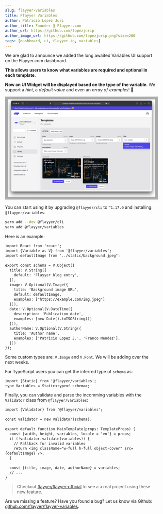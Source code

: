 ```yaml
---
slug: flayyer-variables
title: Flayyer Variables
author: Patricio Lopez Juri
author_title: Founder @ Flayyer.com
author_url: https://github.com/lopezjurip
author_image_url: https://github.com/lopezjurip.png?size=200
tags: [dashboard, ui, flayyer-io, variables]
---
```


We are glad to announce we added the long awaited Variables UI support on the Flayyer.com dashboard.

**This allows users to know what variables are required and optional in each template.**

**Now an UI Widget will be displayed based on the type of the variable.** We support a _hint_, a _default value_ and even an _array of examples_! 🤯

![demo](https://github.com/flayyer/flayyer-variables/raw/master/.github/assets/dashboard.png)

You can start using it by upgrading `@flayyer/cli` to `^1.17.0` and installing `@flayyer/variables`:

```sh
yarn add --dev @flayyer/cli
yarn add @flayyer/variables
```

<!--truncate-->

Here is an example:

```tsx title="templates/article.tsx {2,5-22}"
import React from 'react';
import {Variable as V} from '@flayyer/variables';
import defaultImage from "../static/background.jpeg":

export const schema = V.Object({
  title: V.String({
    default: 'Flayyer blog entry',
  }),
  image: V.Optional(V.Image({
    title: 'Background image URL',
    default: defaultImage,
    examples: ["https://example.com/img.jpeg"]
  })),
  date: V.Optional(V.DateTime({
    description: 'Publication date',
    examples: [new Date().toISOString()]
  })),
  authorName: V.Optional(V.String({
    title: 'Author name',
    examples: ['Patricio Lopez J.', 'Franco Mendez'],
  }))
});
```

Some custom types are: `V.Image` and `V.Font`. We will be adding over the next weeks.

For TypeScript users you can get the inferred type of `schema` as:

```tsx title="templates/article.tsx
import {Static} from '@flayyer/variables';
type Variables = Static<typeof schema>;
```

Finally, you can validate and parse the incomming variables with the `Validator` class from `@flayyer/variables`:

```tsx title="templates/article.tsx"
import {Validator} from '@flayyer/variables';

const validator = new Validator(schema);

export default function MainTemplate(props: TemplateProps) {
  const {width, height, variables, locale = 'en'} = props;
  if (!validator.validate(variables)) {
    // Fallback for invalid variables
    return <img className="w-full h-full object-cover" src={defaultImage} />;
  }

  const {title, image, date, authorName} = variables;
  // ...
}
```

> Checkout [flayyer/flayyer-official](https://github.com/flayyer/flayyer-official) to see a a real project using these new feature.

Are we missing a feature? Have you found a bug? Let us know via Github: [github.com/flayyer/flayyer-variables](https://github.com/flayyer/flayyer-variables).
